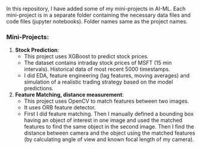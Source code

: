 In this repository, I have added some of my mini-projects in AI-ML.
Each mini-project is in a separate folder containing the necessary data files and code files (jupyter notebooks). Folder names same as the project names.

### Mini-Projects:
1. **Stock Prediction**: 
    - This project uses XGBoost to predict stock prices.
    - The dataset contains intraday stock prices of MSFT (15 min intervals). Historical data of most recent 5000 timestamps.
    - I did EDA, feature engineering (lag features, moving averages) and simulation of a realistic trading strategy based on the model predictions.
2. **Feature Matching, distance measurement**:
    - This project uses OpenCV to match features between two images.
    - It uses ORB feature detector.
    - First I did feature matching. Then I manually defined a bounding box having an object of interest in one image and used the matched features to find the same object in the second image. Then I find the distance between camera and the object using the matched features (by calculating angle of view and known focal length of my camera).
